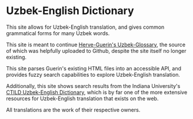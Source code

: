 # Uzbek-English Dictionary

This site allows for Uzbek-English translation, and gives common grammatical forms for many Uzbek words.

This site is meant to continue [Herve-Guerin's Uzbek-Glossary](https://github.com/Herve-Guerin/uzbek-glossary), the source of which was helpfully uploaded to Github, despite the site itself no longer existing.

This site parses Guerin's existing HTML files into an accessible API, and provides fuzzy search capabilities to explore Uzbek-English translation.

Additionally, this site shows search results from the Indiana University's [CTILD Uzbek-English Dictionary](https://ctild.sitehost.iu.edu/Main/Uzbek-EnglishDictionary), which is by far one of the more extensive resources for Uzbek-English translation that exists on the web.

All translations are the work of their respective owners.
